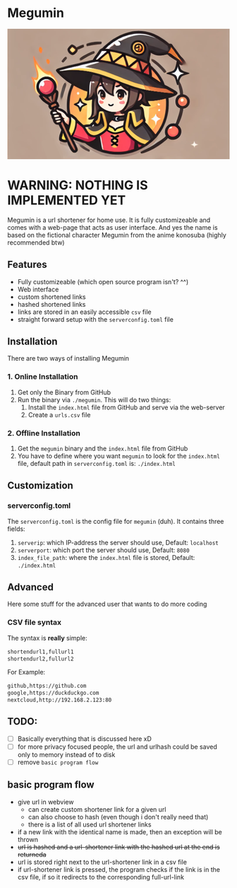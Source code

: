 # Megumin

![logo depicting konosuba character megumin in a magical circle holding her staff](https://github.com/apynu/megumin/blob/main/meta/logo.png?raw=true)

# WARNING: NOTHING IS IMPLEMENTED YET

Megumin is a url shortener for home use. It is fully customizeable and comes with a web-page that acts as user interface.
And yes the name is based on the fictional character Megumin from the anime konosuba (highly recommended btw)

## Features
- Fully customizeable (which open source program isn't? ^^)
- Web interface
- custom shortened links
- hashed shortened links
- links are stored in an easily accessible `csv` file
- straight forward setup with the `serverconfig.toml` file

## Installation
There are two ways of installing Megumin

### 1. Online Installation
1. Get only the Binary from GitHub 
2. Run the binary via `./megumin`. This will do two things:
	1. Install the `index.html` file from GitHub and serve via the web-server
	2. Create a `urls.csv` file 

### 2. Offline Installation
1. Get the `megumin` binary and the `index.html` file from GitHub
2. You have to define where you want `megumin` to look for the `index.html` file, default path in `serverconfig.toml` is: `./index.html`

## Customization
### serverconfig.toml
The `serverconfig.toml` is the config file for `megumin` (duh).
It contains three fields:
1. `serverip`: which IP-address the server should use, Default: `localhost`
2. `serverport`: which port the server should use, Default: `8080`
3. `index_file_path`: where the `index.html` file is stored, Default: `./index.html`

## Advanced
Here some stuff for the advanced user that wants to do more coding

### CSV file syntax
The syntax is **really** simple:
```csv
shortendurl1,fullurl1
shortendurl2,fullurl2
```
For Example:
```csv
github,https://github.com
google,https://duckduckgo.com
nextcloud,http://192.168.2.123:80
```

## TODO:
- [ ] Basically everything that is discussed here xD
- [ ] for more privacy focused people, the url and urlhash could be saved only to memory instead of to disk
- [ ] remove `basic program flow`

## basic program flow
- give url in webview
	- can create custom shortener link for a given url
	- can also choose to hash (even though i don't really need that)
	- there is a list of all used url shortener links
- if a new link with the identical name is made, then an exception will be thrown
- ~~url is hashed and a url-shortener link with the hashed url at the end is returneda~~
- url is stored right next to the url-shortener link in a csv file
- if url-shortener link is pressed, the program checks if the link is in the csv file, if so it redirects to the corresponding full-url-link

